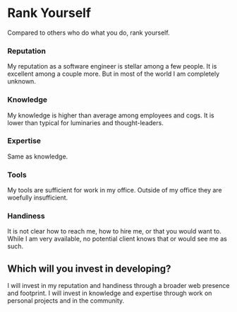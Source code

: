# Rank Yourself

Compared to others who do what you do, rank yourself.

### Reputation

My reputation as a software engineer is stellar among a few people. It is
excellent among a couple more. But in most of the world I am completely
unknown.

### Knowledge

My knowledge is higher than average among employees and cogs. It is lower than
typical for luminaries and thought-leaders.

### Expertise

Same as knowledge.

### Tools

My tools are sufficient for work in my office. Outside of my office they are
woefully insufficient.

### Handiness

It is not clear how to reach me, how to hire me, or that you would want to.
While I am very available, no potential client knows that or would see me as
such.

## Which will you invest in developing?

I will invest in my reputation and handiness through a broader web presence and
footprint. I will invest in knowledge and expertise through work on personal
projects and in the community.
